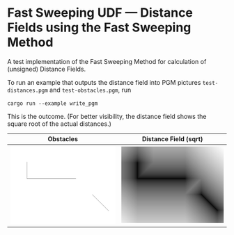# Fast Sweeping UDF — Distance Fields using the Fast Sweeping Method

A test implementation of the Fast Sweeping Method for calculation of (unsigned) Distance Fields.

To run an example that outputs the distance field into PGM pictures `test-distances.pgm` and `test-obstacles.pgm`, run

```shell
cargo run --example write_pgm
```

This is the outcome. (For better visibility, the distance field shows the square root of the actual distances.)

| Obstacles                                  | Distance Field (sqrt)                                           |
|--------------------------------------------|-----------------------------------------------------------------|
| ![Obstacle Map](readme/test-obstacles.jpg) | ![Resulting Unsigned Distance Field](readme/test-distances.jpg) |

